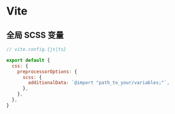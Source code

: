 # Vite

## 全局 SCSS 变量

```js
// vite.config.{js|ts}

export default {
  css: {
    preprocessorOptions: {
      scss: {
        additionalData: `@import "path_to_your/variables;"`,
      },
    },
  },
}
```
